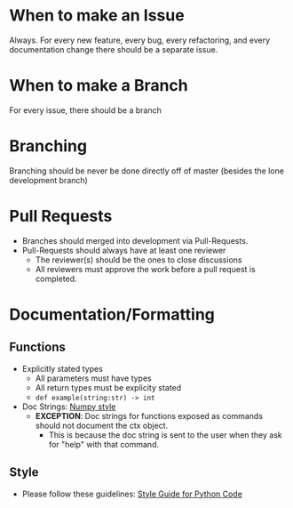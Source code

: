 # When to make an Issue
Always. For every new feature, every bug, every refactoring, and every documentation change there should be a separate issue.

# When to make a Branch
For every issue, there should be a branch

# Branching
Branching should be never be done directly off of master (besides the lone development branch)

# Pull Requests
+ Branches should merged into development via Pull-Requests.
+ Pull-Requests should always have at least one reviewer
  + The reviewer(s) should be the ones to close discussions
  + All reviewers must approve the work before a pull request is completed.

# Documentation/Formatting
## Functions
+ Explicitly stated types
  + All parameters must have types
  + All return types must be explicity stated
  + `def example(string:str) -> int`
+ Doc Strings: [Numpy style](https://numpydoc.readthedocs.io/en/latest/format.html)
  + **EXCEPTION**: Doc strings for functions exposed as commands should not document the ctx object.
    + This is because the doc string is sent to the user when they ask for "help" with that command.
## Style
+ Please follow these guidelines: [Style Guide for Python Code](https://www.python.org/dev/peps/pep-0008)
